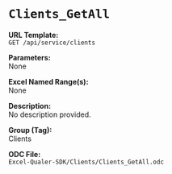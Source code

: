 # `Clients_GetAll`

**URL Template:**  
`GET /api/service/clients`

**Parameters:**  
None

**Excel Named Range(s):**  
None

**Description:**  
No description provided.

**Group (Tag):**  
Clients

**ODC File:**  
`Excel-Qualer-SDK/Clients/Clients_GetAll.odc`
